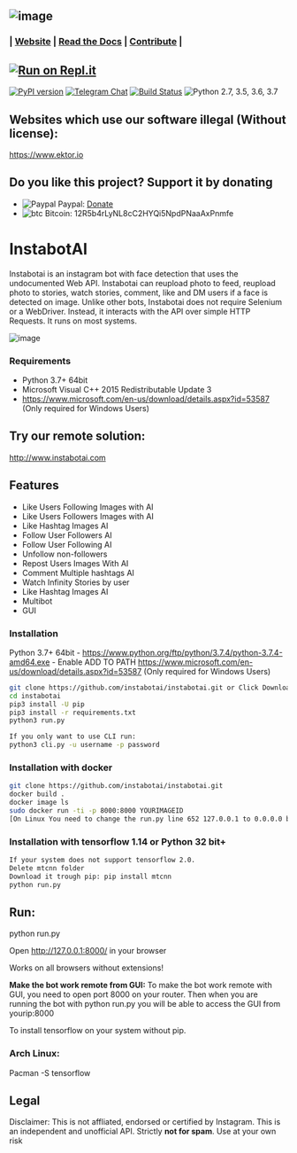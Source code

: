 ![image](https://raw.githubusercontent.com/instabotai/instabotai/master/img/banner.png)
---
### | [Website](https://instabotai.com/) | [Read the Docs](https://instabotai.github.io/docs/) | [Contribute](https://github.com/instagrambot/docs/blob/master/CONTRIBUTING.md) |
[![Run on Repl.it](https://repl.it/badge/github/instabotai/instabotai)](https://repl.it/github/instabotai/instabotai)
---
 [![PyPI version](https://badge.fury.io/py/instabotai.svg)](https://badge.fury.io/py/instabotai)
 [![Telegram Chat](https://camo.githubusercontent.com/67fd2a1c7649422a770e7d82cb35795c2a8baf32/68747470733a2f2f696d672e736869656c64732e696f2f62616467652f636861742532306f6e2d54656c656772616d2d626c75652e737667)](https://t.me/instabotai)
 [![Build Status](https://travis-ci.org/instagrambot/instabot.svg?branch=master)](https://travis-ci.org/instagrambot/instabotai)
![Python 2.7, 3.5, 3.6, 3.7](https://img.shields.io/badge/python-2.7%2C%203.5%2C%203.6%2C%203.7-blue.svg)

## Websites which use our software illegal (Without license):
https://www.ektor.io

## Do you like this project? Support it by donating

- ![Paypal](https://raw.githubusercontent.com/reek/anti-adblock-killer/gh-pages/images/paypal.png) Paypal: [Donate](https://paypal.me/instabotai)
- ![btc](https://raw.githubusercontent.com/reek/anti-adblock-killer/gh-pages/images/bitcoin.png) Bitcoin: 12R5b4rLyNL8cC2HYQi5NpdPNaaAxPnmfe

# InstabotAI

Instabotai is an instagram bot with face detection that uses the undocumented Web API. Instabotai can reupload photo to feed, reupload photo to stories, watch stories, comment, like and DM users if a face is detected on image.
Unlike other bots, Instabotai does not require Selenium or a WebDriver. Instead, it interacts with the API over simple HTTP Requests. It runs on most systems.

![image](https://i.imgur.com/yv9eAyv.png)

### Requirements
* Python 3.7+ 64bit
* Microsoft Visual C++ 2015 Redistributable Update 3 
* https://www.microsoft.com/en-us/download/details.aspx?id=53587 (Only required for Windows Users)

## Try our remote solution: 
http://www.instabotai.com

## Features
* Like Users Following Images with AI
* Like Users Followers Images with AI
* Like Hashtag Images AI
* Follow User Followers AI
* Follow User Following AI
* Unfollow non-followers
* Repost Users Images With AI
* Comment Multiple hashtags AI
* Watch Infinity Stories by user
* Like Hashtag Images AI
* Multibot
* GUI

### Installation 
Python 3.7+ 64bit - https://www.python.org/ftp/python/3.7.4/python-3.7.4-amd64.exe - Enable ADD TO PATH
https://www.microsoft.com/en-us/download/details.aspx?id=53587 (Only required for Windows Users)
``` bash
git clone https://github.com/instabotai/instabotai.git or Click Download Above
cd instabotai
pip3 install -U pip
pip3 install -r requirements.txt
python3 run.py

If you only want to use CLI run:
python3 cli.py -u username -p password
```
### Installation with docker

``` bash
git clone https://github.com/instabotai/instabotai.git
docker build .
docker image ls
sudo docker run -ti -p 8000:8000 YOURIMAGEID
[On Linux You need to change the run.py line 652 127.0.0.1 to 0.0.0.0 before building docker]

```

### Installation with tensorflow 1.14 or Python 32 bit+
``` bash
If your system does not support tensorflow 2.0.
Delete mtcnn folder
Download it trough pip: pip install mtcnn
python run.py
```

## Run: 
python run.py

Open http://127.0.0.1:8000/ in your browser

Works on all browsers without extensions!

**Make the bot work remote from GUI:**
To make the bot work remote with GUI, you need to open port 8000 on your router.
Then when you are running the bot with python run.py you will
be able to access the GUI from yourip:8000

To install tensorflow on your system without pip.

### Arch Linux:
Pacman -S tensorflow

## Legal

Disclaimer: This is not affliated, endorsed or certified by Instagram. This is an independent and unofficial API. Strictly **not for spam**. Use at your own risk

